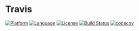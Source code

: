 # Travis
[![Platform](http://img.shields.io/badge/platform-iOS-blue.svg?style=flat
)](https://developer.apple.com/iphone/index.action)
[![Language](http://img.shields.io/badge/language-Swift-brightgreen.svg?style=flat
)](https://developer.apple.com/swift)
[![License](http://img.shields.io/badge/license-MIT-lightgrey.svg?style=flat
)](http://mit-license.org)
[![Build Status](https://travis-ci.org/huynguyen1991/Travis.svg?branch=master)](https://travis-ci.org/huynguyen1991/Travis)
[![codecov](https://codecov.io/gh/huynguyen1991/Travis/branch/master/graph/badge.svg)](https://codecov.io/gh/huynguyen1991/Travis)
